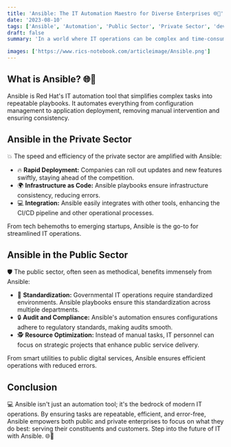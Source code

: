 ```yaml
---
title: 'Ansible: The IT Automation Maestro for Diverse Enterprises 🌐🤖'
date: '2023-08-10'
tags: ['Ansible', 'Automation', 'Public Sector', 'Private Sector', 'devops']
draft: false
summary: 'In a world where IT operations can be complex and time-consuming, Ansible by Red Hat emerges as a beacon of automation. Understand how Ansible simplifies tasks across both public and private sectors.'

images: ['https://www.rics-notebook.com/articleimage/Ansible.png']
---
```


## What is Ansible? 🌐🤖

Ansible is Red Hat's IT automation tool that simplifies complex tasks into repeatable playbooks. It automates everything from configuration management to application deployment, removing manual intervention and ensuring consistency.

## Ansible in the Private Sector

💥 The speed and efficiency of the private sector are amplified with Ansible:

- 🔥 **Rapid Deployment:** Companies can roll out updates and new features swiftly, staying ahead of the competition.
- 🌍 **Infrastructure as Code:** Ansible playbooks ensure infrastructure consistency, reducing errors.
- 💻 **Integration:** Ansible easily integrates with other tools, enhancing the CI/CD pipeline and other operational processes.

From tech behemoths to emerging startups, Ansible is the go-to for streamlined IT operations.

## Ansible in the Public Sector

🛡️ The public sector, often seen as methodical, benefits immensely from Ansible:

- 🔄 **Standardization:** Governmental IT operations require standardized environments. Ansible playbooks ensure this standardization across multiple departments.
- 🔒 **Audit and Compliance:** Ansible's automation ensures configurations adhere to regulatory standards, making audits smooth.
- 🕵️ **Resource Optimization:** Instead of manual tasks, IT personnel can focus on strategic projects that enhance public service delivery.

From smart utilities to public digital services, Ansible ensures efficient operations with reduced errors.

## Conclusion

💻 Ansible isn't just an automation tool; it's the bedrock of modern IT operations. By ensuring tasks are repeatable, efficient, and error-free, Ansible empowers both public and private enterprises to focus on what they do best: serving their constituents and customers. Step into the future of IT with Ansible. 🌐🤖
